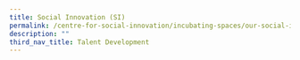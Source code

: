 ```yaml
---
title: Social Innovation (SI)
permalink: /centre-for-social-innovation/incubating-spaces/our-social-innovation-projects/
description: ""
third_nav_title: Talent Development
---
```

